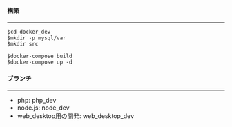 #### 構築
---
```
$cd docker_dev
$mkdir -p mysql/var
$mkdir src

$docker-compose build
$docker-compose up -d
```

#### ブランチ
---
* php: php_dev
* node.js: node_dev
* web_desktop用の開発: web_desktop_dev